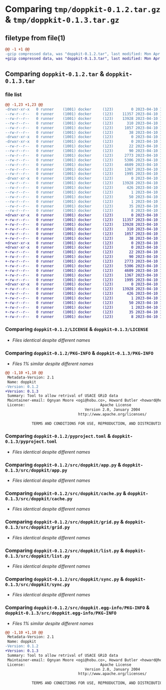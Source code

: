 # Comparing `tmp/doppkit-0.1.2.tar.gz` & `tmp/doppkit-0.1.3.tar.gz`

## filetype from file(1)

```diff
@@ -1 +1 @@
-gzip compressed data, was "doppkit-0.1.2.tar", last modified: Mon Apr 10 18:11:18 2023, max compression
+gzip compressed data, was "doppkit-0.1.3.tar", last modified: Mon Apr 10 18:19:40 2023, max compression
```

## Comparing `doppkit-0.1.2.tar` & `doppkit-0.1.3.tar`

### file list

```diff
@@ -1,23 +1,23 @@
-drwxr-xr-x   0 runner    (1001) docker     (123)        0 2023-04-10 18:11:18.626577 doppkit-0.1.2/
--rw-r--r--   0 runner    (1001) docker     (123)    11357 2023-04-10 18:11:02.000000 doppkit-0.1.2/LICENSE
--rw-r--r--   0 runner    (1001) docker     (123)    13928 2023-04-10 18:11:18.626577 doppkit-0.1.2/PKG-INFO
--rw-r--r--   0 runner    (1001) docker     (123)      310 2023-04-10 18:11:02.000000 doppkit-0.1.2/README.md
--rw-r--r--   0 runner    (1001) docker     (123)     1057 2023-04-10 18:11:02.000000 doppkit-0.1.2/pyproject.toml
--rw-r--r--   0 runner    (1001) docker     (123)       38 2023-04-10 18:11:18.626577 doppkit-0.1.2/setup.cfg
-drwxr-xr-x   0 runner    (1001) docker     (123)        0 2023-04-10 18:11:18.622577 doppkit-0.1.2/src/
-drwxr-xr-x   0 runner    (1001) docker     (123)        0 2023-04-10 18:11:18.622577 doppkit-0.1.2/src/doppkit/
--rw-r--r--   0 runner    (1001) docker     (123)       22 2023-04-10 18:11:02.000000 doppkit-0.1.2/src/doppkit/__init__.py
--rw-r--r--   0 runner    (1001) docker     (123)       90 2023-04-10 18:11:02.000000 doppkit-0.1.2/src/doppkit/__main__.py
--rw-r--r--   0 runner    (1001) docker     (123)     2773 2023-04-10 18:11:02.000000 doppkit-0.1.2/src/doppkit/app.py
--rw-r--r--   0 runner    (1001) docker     (123)     5306 2023-04-10 18:11:02.000000 doppkit-0.1.2/src/doppkit/cache.py
--rw-r--r--   0 runner    (1001) docker     (123)     4609 2023-04-10 18:11:02.000000 doppkit-0.1.2/src/doppkit/grid.py
--rw-r--r--   0 runner    (1001) docker     (123)     1367 2023-04-10 18:11:02.000000 doppkit-0.1.2/src/doppkit/list.py
--rw-r--r--   0 runner    (1001) docker     (123)     1995 2023-04-10 18:11:02.000000 doppkit-0.1.2/src/doppkit/sync.py
-drwxr-xr-x   0 runner    (1001) docker     (123)        0 2023-04-10 18:11:18.626577 doppkit-0.1.2/src/doppkit.egg-info/
--rw-r--r--   0 runner    (1001) docker     (123)    13928 2023-04-10 18:11:18.000000 doppkit-0.1.2/src/doppkit.egg-info/PKG-INFO
--rw-r--r--   0 runner    (1001) docker     (123)      426 2023-04-10 18:11:18.000000 doppkit-0.1.2/src/doppkit.egg-info/SOURCES.txt
--rw-r--r--   0 runner    (1001) docker     (123)        1 2023-04-10 18:11:18.000000 doppkit-0.1.2/src/doppkit.egg-info/dependency_links.txt
--rw-r--r--   0 runner    (1001) docker     (123)       50 2023-04-10 18:11:18.000000 doppkit-0.1.2/src/doppkit.egg-info/entry_points.txt
--rw-r--r--   0 runner    (1001) docker     (123)        1 2023-04-10 18:11:18.000000 doppkit-0.1.2/src/doppkit.egg-info/not-zip-safe
--rw-r--r--   0 runner    (1001) docker     (123)       35 2023-04-10 18:11:18.000000 doppkit-0.1.2/src/doppkit.egg-info/requires.txt
--rw-r--r--   0 runner    (1001) docker     (123)        8 2023-04-10 18:11:18.000000 doppkit-0.1.2/src/doppkit.egg-info/top_level.txt
+drwxr-xr-x   0 runner    (1001) docker     (123)        0 2023-04-10 18:19:40.655334 doppkit-0.1.3/
+-rw-r--r--   0 runner    (1001) docker     (123)    11357 2023-04-10 18:19:25.000000 doppkit-0.1.3/LICENSE
+-rw-r--r--   0 runner    (1001) docker     (123)    13928 2023-04-10 18:19:40.655334 doppkit-0.1.3/PKG-INFO
+-rw-r--r--   0 runner    (1001) docker     (123)      310 2023-04-10 18:19:25.000000 doppkit-0.1.3/README.md
+-rw-r--r--   0 runner    (1001) docker     (123)     1057 2023-04-10 18:19:25.000000 doppkit-0.1.3/pyproject.toml
+-rw-r--r--   0 runner    (1001) docker     (123)       38 2023-04-10 18:19:40.655334 doppkit-0.1.3/setup.cfg
+drwxr-xr-x   0 runner    (1001) docker     (123)        0 2023-04-10 18:19:40.651334 doppkit-0.1.3/src/
+drwxr-xr-x   0 runner    (1001) docker     (123)        0 2023-04-10 18:19:40.651334 doppkit-0.1.3/src/doppkit/
+-rw-r--r--   0 runner    (1001) docker     (123)       22 2023-04-10 18:19:25.000000 doppkit-0.1.3/src/doppkit/__init__.py
+-rw-r--r--   0 runner    (1001) docker     (123)       90 2023-04-10 18:19:25.000000 doppkit-0.1.3/src/doppkit/__main__.py
+-rw-r--r--   0 runner    (1001) docker     (123)     2773 2023-04-10 18:19:25.000000 doppkit-0.1.3/src/doppkit/app.py
+-rw-r--r--   0 runner    (1001) docker     (123)     5306 2023-04-10 18:19:25.000000 doppkit-0.1.3/src/doppkit/cache.py
+-rw-r--r--   0 runner    (1001) docker     (123)     4609 2023-04-10 18:19:25.000000 doppkit-0.1.3/src/doppkit/grid.py
+-rw-r--r--   0 runner    (1001) docker     (123)     1367 2023-04-10 18:19:25.000000 doppkit-0.1.3/src/doppkit/list.py
+-rw-r--r--   0 runner    (1001) docker     (123)     1995 2023-04-10 18:19:25.000000 doppkit-0.1.3/src/doppkit/sync.py
+drwxr-xr-x   0 runner    (1001) docker     (123)        0 2023-04-10 18:19:40.655334 doppkit-0.1.3/src/doppkit.egg-info/
+-rw-r--r--   0 runner    (1001) docker     (123)    13928 2023-04-10 18:19:40.000000 doppkit-0.1.3/src/doppkit.egg-info/PKG-INFO
+-rw-r--r--   0 runner    (1001) docker     (123)      426 2023-04-10 18:19:40.000000 doppkit-0.1.3/src/doppkit.egg-info/SOURCES.txt
+-rw-r--r--   0 runner    (1001) docker     (123)        1 2023-04-10 18:19:40.000000 doppkit-0.1.3/src/doppkit.egg-info/dependency_links.txt
+-rw-r--r--   0 runner    (1001) docker     (123)       50 2023-04-10 18:19:40.000000 doppkit-0.1.3/src/doppkit.egg-info/entry_points.txt
+-rw-r--r--   0 runner    (1001) docker     (123)        1 2023-04-10 18:19:40.000000 doppkit-0.1.3/src/doppkit.egg-info/not-zip-safe
+-rw-r--r--   0 runner    (1001) docker     (123)       35 2023-04-10 18:19:40.000000 doppkit-0.1.3/src/doppkit.egg-info/requires.txt
+-rw-r--r--   0 runner    (1001) docker     (123)        8 2023-04-10 18:19:40.000000 doppkit-0.1.3/src/doppkit.egg-info/top_level.txt
```

### Comparing `doppkit-0.1.2/LICENSE` & `doppkit-0.1.3/LICENSE`

 * *Files identical despite different names*

### Comparing `doppkit-0.1.2/PKG-INFO` & `doppkit-0.1.3/PKG-INFO`

 * *Files 1% similar despite different names*

```diff
@@ -1,10 +1,10 @@
 Metadata-Version: 2.1
 Name: doppkit
-Version: 0.1.2
+Version: 0.1.3
 Summary: Tool to allow retrival of USACE GRiD data
 Maintainer-email: Ognyan Moore <ogi@hobu.co>, Howard Butler <howard@hobu.co>
 License:                                  Apache License
                                    Version 2.0, January 2004
                                 http://www.apache.org/licenses/
         
            TERMS AND CONDITIONS FOR USE, REPRODUCTION, AND DISTRIBUTION
```

### Comparing `doppkit-0.1.2/pyproject.toml` & `doppkit-0.1.3/pyproject.toml`

 * *Files identical despite different names*

### Comparing `doppkit-0.1.2/src/doppkit/app.py` & `doppkit-0.1.3/src/doppkit/app.py`

 * *Files identical despite different names*

### Comparing `doppkit-0.1.2/src/doppkit/cache.py` & `doppkit-0.1.3/src/doppkit/cache.py`

 * *Files identical despite different names*

### Comparing `doppkit-0.1.2/src/doppkit/grid.py` & `doppkit-0.1.3/src/doppkit/grid.py`

 * *Files identical despite different names*

### Comparing `doppkit-0.1.2/src/doppkit/list.py` & `doppkit-0.1.3/src/doppkit/list.py`

 * *Files identical despite different names*

### Comparing `doppkit-0.1.2/src/doppkit/sync.py` & `doppkit-0.1.3/src/doppkit/sync.py`

 * *Files identical despite different names*

### Comparing `doppkit-0.1.2/src/doppkit.egg-info/PKG-INFO` & `doppkit-0.1.3/src/doppkit.egg-info/PKG-INFO`

 * *Files 1% similar despite different names*

```diff
@@ -1,10 +1,10 @@
 Metadata-Version: 2.1
 Name: doppkit
-Version: 0.1.2
+Version: 0.1.3
 Summary: Tool to allow retrival of USACE GRiD data
 Maintainer-email: Ognyan Moore <ogi@hobu.co>, Howard Butler <howard@hobu.co>
 License:                                  Apache License
                                    Version 2.0, January 2004
                                 http://www.apache.org/licenses/
         
            TERMS AND CONDITIONS FOR USE, REPRODUCTION, AND DISTRIBUTION
```

